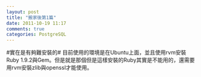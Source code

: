 ```yaml
---
layout: post
title: "搬家後第1篇"
date: 2011-10-19 11:17
comments: true
categories: PostgreSQL
---
```

#實在是有夠難安裝的#
目前使用的環境是在Ubuntu上面，並且使用rvm安裝Ruby 1.9.2與Gem。但是就是那個但是這樣安裝的Ruby其實是不能用的，還需要用rvm安裝zlib與openssl才能使用。

